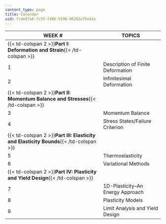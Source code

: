 ```yaml
---
content_type: page
title: Calendar
uid: fcde67a6-fc55-f496-5596-96282e75e41e
---
```


| WEEK # | TOPICS |
| --- | --- |
| {{< td-colspan 2 >}}**Part I: Deformation and Strain**{{< /td-colspan >}} ||
| 1 | Description of Finite Deformation |
| 2 | Infinitesimal Deformation |
| {{< td-colspan 2 >}}**Part II: Momentum Balance and Stresses**{{< /td-colspan >}} ||
| 3 | Momentum Balance |
| 4 | Stress States/Failure Criterion |
| {{< td-colspan 2 >}}**Part III: Elasticity and Elasticity Bounds**{{< /td-colspan >}} ||
| 5 | Thermoelasticity |
| 6 | Variational Methods |
| {{< td-colspan 2 >}}**Part IV: Plasticity and Yield Design**{{< /td-colspan >}} ||
| 7 | 1D-Plasticity–An Energy Approach |
| 8 | Plasticity Models |
| 9 | Limit Analysis and Yield Design